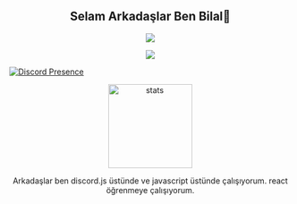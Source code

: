 
<!--
** // ### Hi there 👋
** 
-->
<!--
**mehmetkazim0/mehmetkazim0** is a ✨ _special_ ✨ repository because its `README.md` (this file) appears on your GitHub profile.

- Here are some ideas to get you started:

- 🔭 I’m currently working on ...
- 🌱 I’m currently learning ...
- 👯 I’m looking to collaborate on ...
- 🤔 I’m looking for help with ...
- 💬 Ask me about ...
- 📫 How to reach me: ...
- 😄 Pronouns: ...
- ⚡ Fun fact: ...
-->

<h2 align="center">Selam Arkadaşlar Ben Bilal👋</h2>

<p align="center">
  <a href="https://github.com/koderbilal" target"blank_"><img src="https://img.shields.io/badge/GitHub%20-191717.svg?&style=for-the-badge&logo=github&logoColor=white"></a>
</p>
<p align="center">
  <a href="https://discord.com/users/802836916562034748" target"blank_"><img src="https://dcbadge.vercel.app/api/shield/802836916562034748?theme=discord-inverted"></a>
</p>

[![Discord Presence](https://lanyard-profile-readme.vercel.app/api/802836916562034748?hideDiscrim=true)](https://discord.com/users/802836916562034748)


<p align="center">
  <img src="https://github-readme-stats.vercel.app/api?username=koderbilal&count_private=true&show_icons=true&theme=dark&hide_border=true" width="%100" height="150px" alt="stats" />
</p>

<p align="center">
  Arkadaşlar ben discord.js üstünde ve javascript üstünde çalışıyorum.
  react öğrenmeye çalışıyorum.
  </p>
